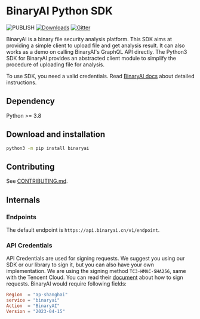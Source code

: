 # BinaryAI Python SDK

![PUBLISH](https://github.com/binaryai/sdk/workflows/PUBLISH/badge.svg)
[![Downloads](https://pepy.tech/badge/binaryai/month)](https://pepy.tech/project/binaryai/month)
[![Gitter](https://badges.gitter.im/binaryai/community.svg)](https://gitter.im/binaryai/community?utm_source=badge&utm_medium=badge&utm_campaign=pr-badge)

BinaryAI is a binary file security analysis platform. This SDK aims at providing
a simple client to upload file and get analysis result. It can also works as
a demo on calling BinaryAI's GraphQL API directly.
The Python3 SDK for BinaryAI provides an abstracted client module to simplify the procedure of uploading file for analysis.

To use SDK, you need a valid credentials. Read [BinaryAI docs](https://www.binaryai.cn/doc/) about detailed instructions.

## Dependency

Python >= 3.8

## Download and installation

```bash
python3 -m pip install binaryai
```

## Contributing

See [CONTRIBUTING.md](./CONTRIBUTING.md).

## Internals

### Endpoints

The default endpoint is `https://api.binaryai.cn/v1/endpoint`.

### API Credentials

API Credentials are used for signing requests. We suggest you using our SDK or our library to sign it, but you can also
have your own implementation. We are using the signing method `TC3-HMAC-SHA256`, same with the Tencent Cloud. You can
read their [document](https://cloud.tencent.com/document/product/213/30654) about how to sign requests. BinaryAI would
require following fields:

```toml
Region  = "ap-shanghai"
service = "binaryai"
Action  = "BinaryAI"
Version = "2023-04-15"
```
